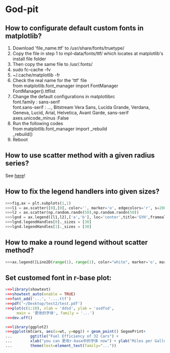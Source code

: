 # God-pit

## How to configurate default custom fonts in matplotlib?

1. Download 'file_name.ttf' to /usr/share/fonts/truetype/
2. Copy the file in step 1 to mpl-data/fonts/ttf/ which locates at matplotlib's install file folder
3. Then copy the same file to /usr/.fonts/
4. sudo fc-cache -fv
5. ~/.cache/matplotlib -fr
6. Check the real name for the 'ttf' file<br>
from matplotlib.font_manager import FontManager<br>
FontManager().ttflist
7. Change the default configurations in matplotlibrc<br>
font.family         : sans-serif<br>
font.sans-serif     : ..., Bitstream Vera Sans, Lucida Grande, Verdana, Geneva, Lucid, Arial, Helvetica, Avant Garde, sans-serif<br>
axes.unicode_minus  :False
8. Run the following codes<br>
from matplotlib.font_manager import _rebuild<br>
_rebuild()
9. Reboot

## How to use scatter method with a given radius series?

See [here](https://stackoverflow.com/questions/48172928/scale-matplotlib-pyplot-axes-scatter-markersize-by-x-scale/48174228#48174228)!

## How to fix the legend handlers into given sizes?

```python
>>>fig,ax = plt.subplots(1,1)
>>>l1 = ax.scatter([0],[0], color='', marker='o', edgecolors='r', s=2000)
>>>l2 = ax.scatter(np.random.randn(50),np.random.randn(50))
>>>lgnd = ax.legend([l1,l2],['a','b'], loc='center',title='GYH',framealpha=0.5)
>>>lgnd.legendHandles[0]._sizes = [30]
>>>lgnd.legendHandles[1]._sizes = [30]
```
## How to make a round legend without scatter method?

```python
>>>ax.legend([Line2D(range(1), range(1), color="white", marker='o', markerfacecolor="red")],['a'])
```
## Set customed font in r-base plot:

```r
>>>library(showtext)
>>>showtext_auto(enable = TRUE)
>>>font_add('...', '....ttf')
>>>pdf('~/Desktop/test2/test.pdf')
>>>plot(c(1:10), xlab = 'ddsd', ylab = 'asdfsd', 
     main = '更改的字体', family = '...')
>>>dev.off()
```
```r
>>>library(ggplot2)
>>>ggplot(mtcars, aes(x=wt, y=mpg)) + geom_point() SegoePrint+
...        ggtitle("Fuel Efficiency of 32 Cars") +
...        xlab("you can 更改r-base中的字体 now") + ylab("Miles per Gallon")+
...        theme(text=element_text(family="..."))
```
